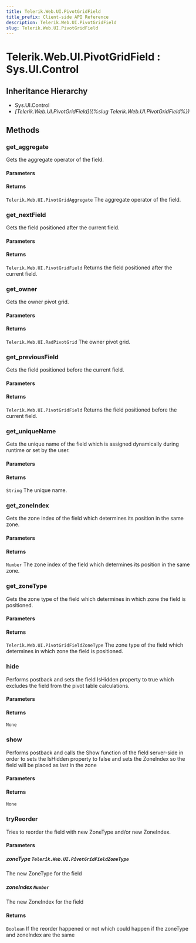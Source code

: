 ```yaml
---
title: Telerik.Web.UI.PivotGridField
title_prefix: Client-side API Reference
description: Telerik.Web.UI.PivotGridField
slug: Telerik.Web.UI.PivotGridField
---
```


# Telerik.Web.UI.PivotGridField : Sys.UI.Control 

## Inheritance Hierarchy

* Sys.UI.Control
* *[Telerik.Web.UI.PivotGridField]({%slug Telerik.Web.UI.PivotGridField%})*


## Methods

###  get_aggregate

Gets the aggregate operator of the field.

#### Parameters

#### Returns

`Telerik.Web.UI.PivotGridAggregate`  The aggregate operator of the field.

### get_nextField

Gets the field positioned after the current field.

#### Parameters

#### Returns

`Telerik.Web.UI.PivotGridField` Returns the field positioned after the current field.

### get_owner

Gets the owner pivot grid.

#### Parameters

#### Returns

`Telerik.Web.UI.RadPivotGrid` The owner pivot grid.

### get_previousField

Gets the field positioned before the current field.

#### Parameters

#### Returns

`Telerik.Web.UI.PivotGridField` Returns the field positioned before the current field.

### get_uniqueName

Gets the unique name of the field which is assigned dynamically during runtime or set by the user.

#### Parameters

#### Returns

`String` The unique name.

### get_zoneIndex

Gets the zone index of the field which determines its position in the same zone.

#### Parameters

#### Returns

`Number` The zone index of the field which determines its position in the same zone.

### get_zoneType

Gets the zone type of the field which determines in which zone the field is positioned.

#### Parameters

#### Returns

`Telerik.Web.UI.PivotGridFieldZoneType`  The zone type of the field which determines in which zone the field is positioned.

### hide

Performs postback and sets the field IsHidden property to true which excludes the field from the pivot table calculations.

#### Parameters

#### Returns

`None` 

### show

Performs postback and calls the Show function of the field server-side in order to sets the IsHidden property to false and sets the ZoneIndex so the field will be placed as last in the zone

#### Parameters

#### Returns

`None` 

### tryReorder

Tries to reorder the field with new ZoneType and/or new ZoneIndex.

#### Parameters

##### zoneType `Telerik.Web.UI.PivotGridFieldZoneType`

 The new ZoneType for the field

##### zoneIndex `Number`

The new ZoneIndex for the field

#### Returns

`Boolean` If the reorder happened or not which could happen if the zoneType and zoneIndex are the same



